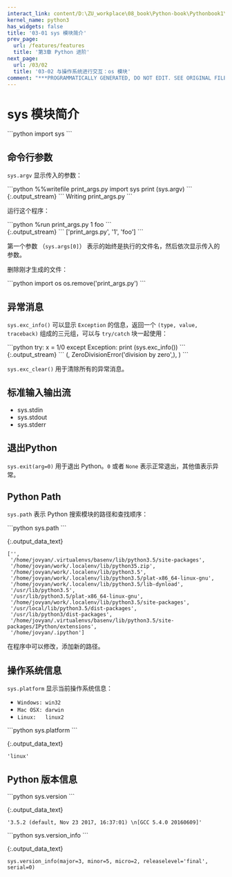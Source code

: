 ```yaml
---
interact_link: content/D:\ZU_workplace\08_book\Python-book\Pythonbook1\content\03/01.ipynb
kernel_name: python3
has_widgets: false
title: '03-01 sys 模块简介'
prev_page:
  url: /features/features
  title: '第3章 Python 进阶'
next_page:
  url: /03/02
  title: '03-02 与操作系统进行交互：os 模块'
comment: "***PROGRAMMATICALLY GENERATED, DO NOT EDIT. SEE ORIGINAL FILES IN /content***"
---
```


# sys 模块简介

<div markdown="1" class="cell code_cell">
<div class="input_area" markdown="1">
```python
import sys
```
</div>

</div>

## 命令行参数

`sys.argv` 显示传入的参数：

<div markdown="1" class="cell code_cell">
<div class="input_area" markdown="1">
```python
%%writefile print_args.py
import sys
print (sys.argv)
```
</div>

<div class="output_wrapper" markdown="1">
<div class="output_subarea" markdown="1">
{:.output_stream}
```
Writing print_args.py
```
</div>
</div>
</div>

运行这个程序：

<div markdown="1" class="cell code_cell">
<div class="input_area" markdown="1">
```python
%run print_args.py 1 foo
```
</div>

<div class="output_wrapper" markdown="1">
<div class="output_subarea" markdown="1">
{:.output_stream}
```
['print_args.py', '1', 'foo']
```
</div>
</div>
</div>

第一个参数 （`sys.args[0]`） 表示的始终是执行的文件名，然后依次显示传入的参数。

删除刚才生成的文件：

<div markdown="1" class="cell code_cell">
<div class="input_area" markdown="1">
```python
import os
os.remove('print_args.py')
```
</div>

</div>

## 异常消息

`sys.exc_info()` 可以显示 `Exception` 的信息，返回一个 `(type, value, traceback)` 组成的三元组，可以与 `try/catch` 块一起使用： 

<div markdown="1" class="cell code_cell">
<div class="input_area" markdown="1">
```python
try:
    x = 1/0
except Exception:
    print (sys.exc_info())
```
</div>

<div class="output_wrapper" markdown="1">
<div class="output_subarea" markdown="1">
{:.output_stream}
```
(<class 'ZeroDivisionError'>, ZeroDivisionError('division by zero',), <traceback object at 0x7f08742c76c8>)
```
</div>
</div>
</div>

`sys.exc_clear()` 用于清除所有的异常消息。

## 标准输入输出流

- sys.stdin
- sys.stdout
- sys.stderr

## 退出Python

`sys.exit(arg=0)` 用于退出 Python。`0` 或者 `None` 表示正常退出，其他值表示异常。

## Python Path

`sys.path` 表示 Python 搜索模块的路径和查找顺序：

<div markdown="1" class="cell code_cell">
<div class="input_area" markdown="1">
```python
sys.path
```
</div>

<div class="output_wrapper" markdown="1">
<div class="output_subarea" markdown="1">


{:.output_data_text}
```
['',
 '/home/jovyan/.virtualenvs/basenv/lib/python3.5/site-packages',
 '/home/jovyan/work/.localenv/lib/python35.zip',
 '/home/jovyan/work/.localenv/lib/python3.5',
 '/home/jovyan/work/.localenv/lib/python3.5/plat-x86_64-linux-gnu',
 '/home/jovyan/work/.localenv/lib/python3.5/lib-dynload',
 '/usr/lib/python3.5',
 '/usr/lib/python3.5/plat-x86_64-linux-gnu',
 '/home/jovyan/work/.localenv/lib/python3.5/site-packages',
 '/usr/local/lib/python3.5/dist-packages',
 '/usr/lib/python3/dist-packages',
 '/home/jovyan/.virtualenvs/basenv/lib/python3.5/site-packages/IPython/extensions',
 '/home/jovyan/.ipython']
```


</div>
</div>
</div>

在程序中可以修改，添加新的路径。

## 操作系统信息

`sys.platform` 显示当前操作系统信息：

- `Windows: win32`
- `Mac OSX: darwin`
- `Linux:   linux2`

<div markdown="1" class="cell code_cell">
<div class="input_area" markdown="1">
```python
sys.platform
```
</div>

<div class="output_wrapper" markdown="1">
<div class="output_subarea" markdown="1">


{:.output_data_text}
```
'linux'
```


</div>
</div>
</div>

## Python 版本信息

<div markdown="1" class="cell code_cell">
<div class="input_area" markdown="1">
```python
sys.version
```
</div>

<div class="output_wrapper" markdown="1">
<div class="output_subarea" markdown="1">


{:.output_data_text}
```
'3.5.2 (default, Nov 23 2017, 16:37:01) \n[GCC 5.4.0 20160609]'
```


</div>
</div>
</div>

<div markdown="1" class="cell code_cell">
<div class="input_area" markdown="1">
```python
sys.version_info
```
</div>

<div class="output_wrapper" markdown="1">
<div class="output_subarea" markdown="1">


{:.output_data_text}
```
sys.version_info(major=3, minor=5, micro=2, releaselevel='final', serial=0)
```


</div>
</div>
</div>
